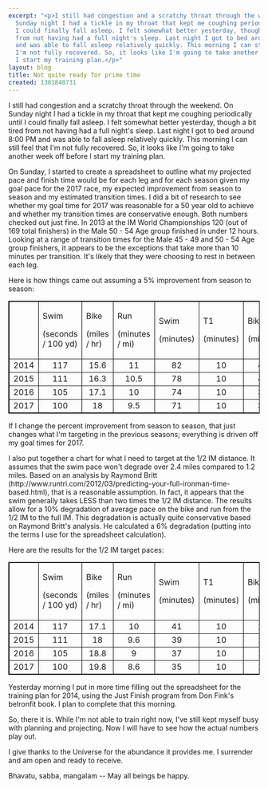 ```yaml
---
excerpt: "<p>I still had congestion and a scratchy throat through the weekend. On
  Sunday night I had a tickle in my throat that kept me coughing periodically until
  I could finally fall asleep. I felt somewhat better yesterday, though a bit tired
  from not having had a full night's sleep. Last night I got to bed around 8:00 PM
  and was able to fall asleep relatively quickly. This morning I can still feel that
  I'm not fully recovered. So, it looks like I'm going to take another week off before
  I start my training plan.</p>"
layout: blog
title: Not quite ready for prime time
created: 1381840731
---
```

<p>I still had congestion and a scratchy throat through the weekend. On Sunday night I had a tickle in my throat that kept me coughing periodically until I could finally fall asleep. I felt somewhat better yesterday, though a bit tired from not having had a full night's sleep. Last night I got to bed around 8:00 PM and was able to fall asleep relatively quickly. This morning I can still feel that I'm not fully recovered. So, it looks like I'm going to take another week off before I start my training plan.</p><p>On Sunday, I started to create a spreadsheet to outline what my projected pace and finish time would be for each leg and for each season given my goal pace for the 2017 race, my expected improvement from season to season and my estimated transition times. I did a bit of research to see whether my goal time for 2017 was reasonable for a 50 year old to achieve and whether my transition times are conservative enough. Both numbers checked out just fine. In 2013 at the IM World Championships 120 (out of 169 total finishers) in the Male 50 - 54 Age group finished in under 12 hours. Looking at a range of transition times for the Male 45 - 49 and 50 - 54 Age group finishers, it appears to be the exceptions that take more than 10 minutes per transition. It's likely that they were choosing to rest in between each leg.</p><p>Here is how things came out assuming a 5% improvement from season to season:</p><table style="border: 1px solid #000000;" border="1"><tbody><tr><td><br /></td><td><p>Swim</p><p>(seconds / 100 yd)</p></td><td><p>Bike</p><p>(miles / hr)</p></td><td><p>Run</p><p>(minutes / mi)</p></td><td><p>Swim</p><p>(minutes)</p></td><td><p>T1</p><p>(minutes)</p></td><td><p>Bike</p><p>(minutes)</p></td><td><p>T2</p><p>(minutes)</p></td><td><p>Run</p><p>(minutes)</p></td><td><p>Total Time</p><p>(hours)</p></td></tr><tr><td>2014</td><td style="text-align: center;">117</td><td style="text-align: center;">15.6</td><td style="text-align: center;">11</td><td style="text-align: center;">82</td><td style="text-align: center;">10</td><td style="text-align: center;">432</td><td style="text-align: center;">10</td><td style="text-align: center;">290</td><td style="text-align: center;">13.75</td></tr><tr><td>2015</td><td style="text-align: center;">111</td><td style="text-align: center;">16.3</td><td style="text-align: center;">10.5</td><td style="text-align: center;">78</td><td style="text-align: center;">10</td><td style="text-align: center;">412</td><td style="text-align: center;">10</td><td style="text-align: center;">276</td><td style="text-align: center;">13</td></tr><tr><td>2016</td><td style="text-align: center;">105</td><td style="text-align: center;">17.1</td><td style="text-align: center;">10</td><td style="text-align: center;">74</td><td style="text-align: center;">10</td><td style="text-align: center;">392</td><td style="text-align: center;">10</td><td style="text-align: center;">262</td><td style="text-align: center;">12.5</td></tr><tr><td>2017</td><td style="text-align: center;">100</td><td style="text-align: center;">18</td><td style="text-align: center;">9.5</td><td style="text-align: center;">71</td><td style="text-align: center;">10</td><td style="text-align: center;">373</td><td style="text-align: center;">10</td><td style="text-align: center;">249</td><td style="text-align: center;">11.9</td></tr></tbody></table><p>If I change the percent improvement from season to season, that just changes what I'm targeting in the previous seasons; everything is driven off my goal times for 2017.</p><p>I also put together a chart for what I need to target at the 1/2 IM distance. It assumes that the swim pace won't degrade over 2.4 miles compared to 1.2 miles. Based on an analysis by Raymond Britt (http://www.runtri.com/2012/03/predicting-your-full-ironman-time-based.html), that is a reasonable assumption. In fact, it appears that the swim generally takes LESS than two times the 1/2 IM distance. The results allow for a 10% degradation of average pace on the bike and run from the 1/2 IM to the full IM. This degradation is actually quite conservative based on Raymond Britt's analysis. He calculated a 6% degradation (putting into the terms I use for the spreadsheet calculation).</p><p>Here are the results for the 1/2 IM target paces:</p><table style="border: 1px solid #000000;" border="1"><tbody><tr><td><br /></td><td><p>Swim</p><p>(seconds / 100 yd)</p></td><td><p>Bike</p><p>(miles / hr)</p></td><td><p>Run</p><p>(minutes / mi)</p></td><td><p>Swim</p><p>(minutes)</p></td><td><p>T1</p><p>(minutes)</p></td><td><p>Bike</p><p>(minutes)</p></td><td><p>T2</p><p>(minutes)</p></td><td><p>Run</p><p>(minutes)</p></td><td><p>Total Time</p><p>(hours)</p></td></tr><tr><td>2014</td><td style="text-align: center;">117</td><td style="text-align: center;">17.1</td><td style="text-align: center;">10</td><td style="text-align: center;">41</td><td style="text-align: center;">10</td><td style="text-align: center;">196</td><td style="text-align: center;">10</td><td style="text-align: center;">132</td><td style="text-align: center;">6.5</td></tr><tr><td>2015</td><td style="text-align: center;">111</td><td style="text-align: center;">18</td><td style="text-align: center;">9.6</td><td style="text-align: center;">39</td><td style="text-align: center;">10</td><td style="text-align: center;">187</td><td style="text-align: center;">10</td><td style="text-align: center;">125</td><td style="text-align: center;">6.2</td></tr><tr><td>2016</td><td style="text-align: center;">105</td><td style="text-align: center;">18.8</td><td style="text-align: center;">9</td><td style="text-align: center;">37</td><td style="text-align: center;">10</td><td style="text-align: center;">178</td><td style="text-align: center;">10</td><td style="text-align: center;">119</td><td style="text-align: center;">5.9</td></tr><tr><td>2017</td><td style="text-align: center;">100</td><td style="text-align: center;">19.8</td><td style="text-align: center;">8.6</td><td style="text-align: center;">35</td><td style="text-align: center;">10</td><td style="text-align: center;">170</td><td style="text-align: center;">10</td><td style="text-align: center;">113</td><td style="text-align: center;">5.6</td></tr></tbody></table><p>Yesterday morning I put in more time filling out the spreadsheet for the training plan for 2014, using the Just Finish program from Don Fink's beIronfit book. I plan to complete that this morning.</p><p>So, there it is. While I'm not able to train right now, I've still kept myself busy with planning and projecting. Now I will have to see how the actual numbers play out.</p><p>I give thanks to the Universe for the abundance it provides me. I surrender and am open and ready to receive.</p><p>Bhavatu, sabba, mangalam -- May all beings be happy.</p>
